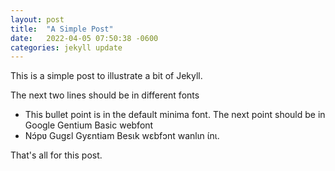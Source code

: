 ```yaml
---
layout: post
title:  "A Simple Post"
date:   2022-04-05 07:50:38 -0600
categories: jekyll update
---
```

This is a simple post to illustrate a bit of Jekyll.

The next two lines should be in different fonts
* This bullet point is in the default minima font. The next point should be in Google Gentium Basic webfont
* <span class="nkonya">Nɔ́pʋ Gugɛl Gyɛntiam Besɩk wɛbfɔnt wanlɩn ɩ́nɩ.</span>

That's all for this post.
